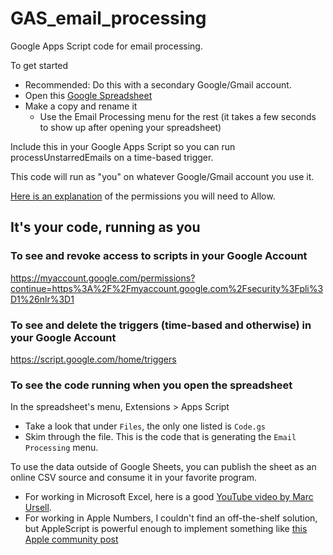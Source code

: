 # GAS_email_processing
Google Apps Script code for email processing.

To get started
 - Recommended: Do this with a secondary Google/Gmail account.
 - Open this [Google Spreadsheet](https://docs.google.com/spreadsheets/d/1BDXax6L6kLwAHUoqA3Me9gipQWdRQb82aE3voDUEX48/edit#gid=0)
 - Make a copy and rename it
    - Use the Email Processing menu for the rest (it takes a few seconds to show up after opening your spreadsheet)

Include this in your Google Apps Script so you can run processUnstarredEmails on a time-based trigger.

This code will run as "you" on whatever Google/Gmail account you use it.

[Here is an explanation](https://docs.google.com/presentation/d/e/2PACX-1vRgkfjkMLKcrTka9Jsk3Ww2_YfuOut6_MleS30O4wRR79a5RgYpSBC1yaiO9w3ebIebkeIdnlT1wAgp/pub?start=true&loop=false&delayms=10000) of the permissions you will need to Allow.

## It's your code, running as you

### To see and revoke access to scripts in your Google Account
https://myaccount.google.com/permissions?continue=https%3A%2F%2Fmyaccount.google.com%2Fsecurity%3Fpli%3D1%26nlr%3D1

### To see and delete the triggers (time-based and otherwise) in your Google Account
https://script.google.com/home/triggers

### To see the code running when you open the spreadsheet
In the spreadsheet's menu, Extensions > Apps Script
  - Take a look that under `Files`, the only one listed is `Code.gs`
  - Skim through the file.  This is the code that is generating the `Email Processing` menu.

To use the data outside of Google Sheets, you can publish the sheet as an online CSV source and consume it in your favorite program.
  - For working in Microsoft Excel, here is a good [YouTube video by Marc Ursell](https://www.youtube.com/watch?v=vAdJrUIhS8o).
  - For working in Apple Numbers, I couldn't find an off-the-shelf solution, but AppleScript is powerful enough to implement something like [this Apple community post](https://discussions.apple.com/thread/8126136)
